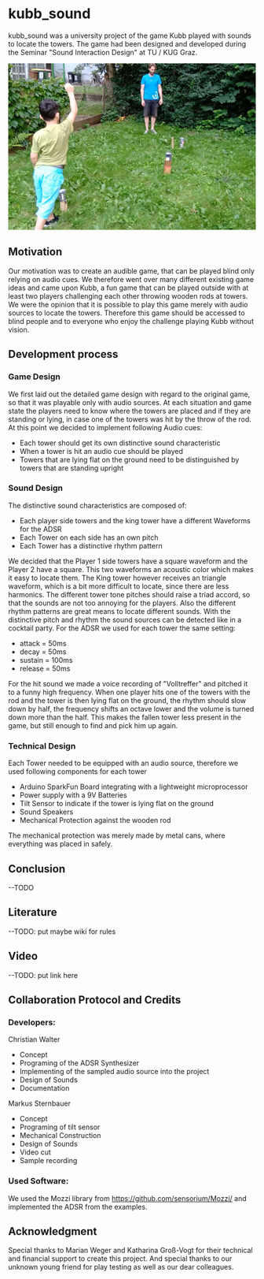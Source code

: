 # kubb_sound
kubb_sound was a university project of the game Kubb played with sounds to locate the towers. The game had been designed and developed during the Seminar "Sound Interaction Design" at TU / KUG Graz.

![alt text](https://raw.githubusercontent.com/chrisworld/kubb_sound/master/images/kubb1.jpg)

## Motivation
Our motivation was to create an audible game, that can be played blind only relying on audio cues. We therefore went over many different existing game ideas and came upon Kubb, a fun game that can be played outside with at least two players challenging each other throwing wooden rods at towers. We were the opinion that it is possible to play this game merely with audio sources to locate the towers. Therefore this game should be accessed to blind people and to everyone who enjoy the challenge playing Kubb without vision. 

## Development process
### Game Design
We first laid out the detailed game design with regard to the original game, so that it was playable only with audio sources. At each situation and game state the players need to know where the towers are placed and if they are standing or lying, in case one of the towers was hit by the throw of the rod. At this point we decided to implement following Audio cues:
- Each tower should get its own distinctive sound characteristic
- When a tower is hit an audio cue should be played
- Towers that are lying flat on the ground need to be distinguished by towers that are standing upright

### Sound Design
The distinctive sound characteristics are composed of:
- Each player side towers and the king tower have a different Waveforms for the ADSR
- Each Tower on each side has an own pitch
- Each Tower has a distinctive rhythm pattern

We decided that the Player 1 side towers have a square waveform and the Player 2 have a square. This two waveforms an acoustic color which makes it easy to locate them. The King tower however receives an triangle waveform, which is a bit more difficult to locate, since there are less harmonics.
The different tower tone pitches should raise a triad accord, so that the sounds are not too annoying for the players.
Also the different rhythm patterns are great means to locate different sounds. With the distinctive pitch and rhythm the sound sources can be detected like in a cocktail party. For the ADSR we used for each tower the same setting:
- attack = 50ms
- decay = 50ms
- sustain = 100ms
- release = 50ms

For the hit sound we made a voice recording of "Volltreffer" and pitched it to a funny high frequency.
When one player hits one of the towers with the rod and the tower is then lying flat on the ground, the rhythm should slow down by half, the frequency shifts an octave lower and the volume is turned down more than the half. This makes the fallen tower less present in the game, but still enough to find and pick him up again.

### Technical Design
Each Tower needed to be equipped with an audio source, therefore we used following components for each tower
- Arduino SparkFun Board integrating with a lightweight microprocessor 
- Power supply with a 9V Batteries
- Tilt Sensor to indicate if the tower is lying flat on the ground
- Sound Speakers
- Mechanical Protection against the wooden rod

The mechanical protection was merely made by metal cans, where everything was placed in safely.

## Conclusion
--TODO

## Literature
--TODO: put maybe wiki for rules

## Video
--TODO: put link here

## Collaboration Protocol and Credits

### Developers:

Christian Walter
- Concept
- Programing of the ADSR Synthesizer
- Implementing of the sampled audio source into the project
- Design of Sounds
- Documentation

Markus Sternbauer
- Concept
- Programing of tilt sensor 
- Mechanical Construction
- Design of Sounds
- Video cut
- Sample recording

### Used Software:
We used the Mozzi library from https://github.com/sensorium/Mozzi/
and implemented the ADSR from the examples.

## Acknowledgment
Special thanks to Marian Weger and Katharina Groß-Vogt for their technical and financial support to create this project. And special thanks to our unknown young friend for play testing as well as our dear colleagues.

